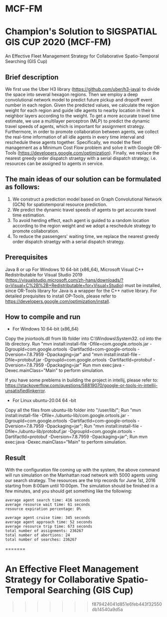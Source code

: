# MCF-FM
# Champion's Solution to SIGSPATIAL GIS CUP 2020 (MCF-FM)
An Effective Fleet Management Strategy for Collaborative Spatio-Temporal Searching (GIS Cup)

## Brief description
We first use the Uber H3 library (https://github.com/uber/h3-java) to divide the space into several hexagon regions. Then we employ a deep convolutional network model to predict future pickup and dropoff event number in each region. Given the predicted values, we calculate the region weight for each region and guide idle agents to nearby location in their k neighbor layers according to the weight. To get a more accurate travel time estimate, we use a multilayer perceptron (MLP) to predict the dynamic travel speeds of agents, which is important for assignment strategy. Furthermore, in order to promote collaboration between agents, we collect the real-time information of all idle agents in every time interval and reschedule these agents together. Specifically, we model the fleet management as a Minimum Cost Flow problem and solve it with Google OR-Tools (https://developers.google.com/optimization). Finally, we replace the nearest greedy order dispatch straetgy with a serial dispatch strategy, i.e. resources can be assigned to agents in service.

## The main ideas of our solution can be formulated as follows:
1. We construct a prediction model based on Graph Convolutional Network (GCN) for spatiotemporal resource prediction.
2. We predict the dynamic travel speeds of agents to get accurate travel time estimation.
3. To avoid herding effect, each agent is guided to a random location according to the region weight and we adopt a reschedule strategy to promote collaboration.
4. To reduce the passengers' waiting time, we replace the nearest greedy order dispatch straetgy with a serial dispatch strategy.


## Prerequisites
Java 8 or up
For Windows 10 64-bit (x86_64), Microsoft Visual C++ Redistributable for Visual Studio 2019 (https://visualstudio.microsoft.com/zh-hans/downloads/?q=Visual+C%2B%2B+Redistributable+for+Visual+Studio) must be installed, since OR-Tools library for Java is a wrapper for the C++ native library.
For detailed prequisites to install OP-Tools, please refer to https://developers.google.com/optimization/install.


## How to compile and run

- For Windows 10 64-bit (x86_64)

Copy the jniortools.dll from lib folder into C:\Windows\System32.
cd into the lib directory.
Run "mvn install:install-file -Dfile=com.google.ortools.jar -DgroupId=com.google.ortools -DartifactId=com-google-ortools -Dversion=7.8.7959 -Dpackaging=jar" and "mvn install:install-file -Dfile=protobuf.jar -DgroupId=com.google.ortools -DartifactId=protobuf -Dversion=7.8.7959 -Dpackaging=jar"
Run mvn exec:java -Dexec.mainClass="Main" to perform simulation.

   If you have some preblems in building the project in intellij, please refer to: https://stackoverflow.com/questions/58819070/google-or-tools-in-intellij-unsatisfiedlinkerror.

- For Linux ubuntu-20.04 64 -bit

Copy all the files from ubuntu-lib folder into "/user/lib/";
Run "mvn install:install-file -Dfile=./ubuntu-lib/com.google.ortools.jar -DgroupId=com.google.ortools -DartifactId=com-google-ortools -Dversion=7.8.7959 -Dpackaging=jar";
Run "mvn install:install-file -Dfile=./ubuntu-lib/protobuf.jar -DgroupId=com.google.ortools -DartifactId=protobuf -Dversion=7.8.7959 -Dpackaging=jar";
Run mvn exec:java -Dexec.mainClass="Main" to perform simulation.


## Result
With the configuration file coming up with the system, the above command will run simulation on the Manhattan road network with 5000 agents using our search strategy. The resources are the trip records for June 1st, 2016 starting from 8:00am until 10:00pm. The simulation should be finished in a few minutes, and you should get something like the following:
```
average agent search time: 416 seconds 
average resource wait time: 61 seconds 
resource expiration percentage: 0%

average agent cruise time: 345 seconds 
average agent approach time: 52 seconds 
average resource trip time: 673 seconds 
total number of assignments: 236267
total number of abortions: 24
total number of searches: 236267  
```   

=======
# An Effective Fleet Management Strategy for Collaborative Spatio-Temporal Searching (GIS Cup)
>>>>>>> f879424041d851e6feb443f32550db14540a9d5a

